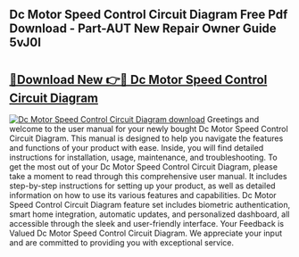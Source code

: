 ## Dc Motor Speed Control Circuit Diagram Free Pdf Download - Part-AUT New Repair Owner Guide 5vJ0I

# <h2><a href="http://dfhl3r7.blite.top/?on=Dc+Motor+Speed+Control+Circuit+Diagram">🔗Download New 👉🔴 Dc Motor Speed Control Circuit Diagram</a></h2>

[![Dc Motor Speed Control Circuit Diagram download](https://i.imgur.com/lujVjoI.png)](http://dfhl3r7.blite.top/?on=Dc+Motor+Speed+Control+Circuit+Diagram)
Greetings and welcome to the user manual for your newly bought Dc Motor Speed Control Circuit Diagram. This manual is designed to help you navigate the features and functions of your product with ease. Inside, you will find detailed instructions for installation, usage, maintenance, and troubleshooting. To get the most out of your Dc Motor Speed Control Circuit Diagram, please take a moment to read through this comprehensive user manual. It includes step-by-step instructions for setting up your product, as well as detailed information on how to use its various features and capabilities. Dc Motor Speed Control Circuit Diagram feature set includes biometric authentication, smart home integration, automatic updates, and personalized dashboard, all accessible through the sleek and user-friendly interface. Your Feedback is Valued Dc Motor Speed Control Circuit Diagram. We appreciate your input and are committed to providing you with exceptional service.
